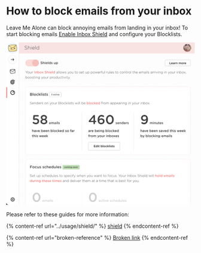 # How to block emails from your inbox

Leave Me Alone can block annoying emails from landing in your inbox! To start blocking emails [Enable Inbox Shield](../usage/shield/) and configure your Blocklists.

![Inbox Shield dashboard](../.gitbook/assets/shield.png)



Please refer to these guides for more information:

{% content-ref url="../usage/shield/" %}
[shield](../usage/shield/)
{% endcontent-ref %}

{% content-ref url="broken-reference" %}
[Broken link](broken-reference)
{% endcontent-ref %}
